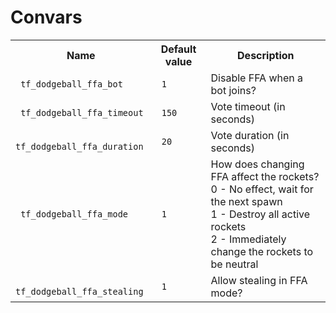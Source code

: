 # Convars

<table>
	<tr>
		<th> Name </th>
		<th> Default value </th>
		<th> Description </th>
	</tr>
	<tr>
		<td><code> tf_dodgeball_ffa_bot </code></td>
		<td><code> 1 </code></td>
		<td> Disable FFA when a bot joins? </td>
	</tr>
	<tr>
		<td><code> tf_dodgeball_ffa_timeout </code></td>
		<td><code> 150 </code></td>
		<td> Vote timeout (in seconds) </td>
	</tr>
	<tr>
		<td><code> tf_dodgeball_ffa_duration </code></td>
		<td><code> 20 </code></td>
		<td> Vote duration (in seconds) </td>
	</tr>
	<tr>
		<td><code> tf_dodgeball_ffa_mode </code></td>
		<td><code> 1 </code></td>
		<td>
			How does changing FFA affect the rockets?<br>
			0 - No effect, wait for the next spawn<br>
			1 - Destroy all active rockets<br>
			2 - Immediately change the rockets to be neutral
		</td>
	</tr>
	<tr>
		<td><code> tf_dodgeball_ffa_stealing </code></td>
		<td><code> 1 </code></td>
		<td> Allow stealing in FFA mode? </td>
	</tr>
</table>
